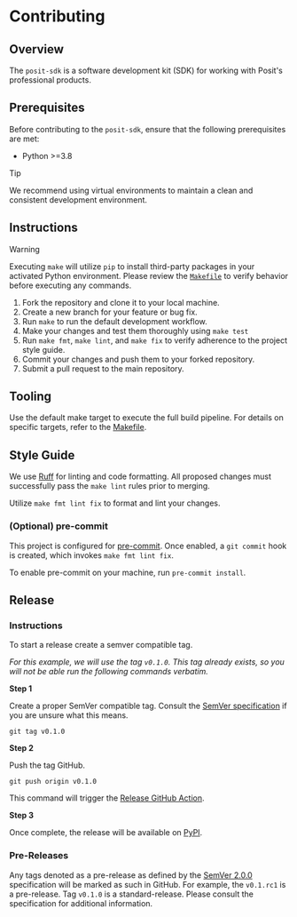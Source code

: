# Contributing

## Overview

The `posit-sdk` is a software development kit (SDK) for working with Posit's professional products.

## Prerequisites

Before contributing to the `posit-sdk`, ensure that the following prerequisites are met:

- Python >=3.8

> [!TIP]
> We recommend using virtual environments to maintain a clean and consistent development environment.

## Instructions

> [!WARNING]
> Executing `make` will utilize `pip` to install third-party packages in your activated Python environment. Please review the [`Makefile`](./Makefile) to verify behavior before executing any commands.

1. Fork the repository and clone it to your local machine.
1. Create a new branch for your feature or bug fix.
1. Run `make` to run the default development workflow.
1. Make your changes and test them thoroughly using `make test`
1. Run `make fmt`, `make lint`, and `make fix` to verify adherence to the project style guide.
1. Commit your changes and push them to your forked repository.
1. Submit a pull request to the main repository.

## Tooling

Use the default make target to execute the full build pipeline. For details on specific targets, refer to the [Makefile](./Makefile).

## Style Guide

We use [Ruff](https://docs.astral.sh/ruff/) for linting and code formatting. All proposed changes must successfully pass the `make lint` rules prior to merging.

Utilize `make fmt lint fix` to format and lint your changes.

### (Optional) pre-commit

This project is configured for [pre-commit](https://pre-commit.com). Once enabled, a `git commit` hook is created, which invokes `make fmt lint fix`.

To enable pre-commit on your machine, run `pre-commit install`.

## Release

### Instructions

To start a release create a semver compatible tag.

_For this example, we will use the tag `v0.1.0`. This tag already exists, so you will not be able run the following commands verbatim._

**Step 1**

Create a proper SemVer compatible tag. Consult the [SemVer specification](https://semver.org/spec/v2.0.0.html) if you are unsure what this means.

`git tag v0.1.0`

**Step 2**

Push the tag GitHub.

`git push origin v0.1.0`

This command will trigger the [Release GitHub Action](https://github.com/posit-dev/posit-sdk-py/actions/workflows/release.yaml).

**Step 3**

Once complete, the release will be available on [PyPI](https://pypi.org/project/posit-sdk).

### Pre-Releases

Any tags denoted as a pre-release as defined by the [SemVer 2.0.0](https://semver.org/spec/v2.0.0.html) specification will be marked as such in GitHub. For example, the `v0.1.rc1` is a pre-release. Tag `v0.1.0` is a standard-release. Please consult the specification for additional information.
